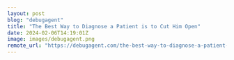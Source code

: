 ```yaml
---
layout: post
blog: "debugagent"
title: "The Best Way to Diagnose a Patient is to Cut Him Open"
date: 2024-02-06T14:19:01Z
image: images/debugagent.png
remote_url: "https://debugagent.com/the-best-way-to-diagnose-a-patient-is-to-cut-him-open"
---
```

